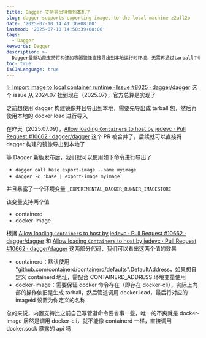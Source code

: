 ```yaml
---
title: Dagger 支持导出镜像到本机了
slug: dagger-supports-exporting-images-to-the-local-machine-z2afl2o
date: '2025-07-10 14:41:36+08:00'
lastmod: '2025-07-10 14:58:39+08:00'
tags:
  - Dagger
keywords: Dagger
description: >-
  Dagger最新功能支持将构建的容器镜像直接导出到本地运行时环境，无需再通过tarball中转。新增`export-image`命令和`_EXPERIMENTAL_DAGGER_RUNNER_IMAGESTORE`环境变量，支持containerd（默认）和docker-image两种导出方式。其中docker-image方式仍依赖docker-cli进行加载，而containerd可直接使用默认socket地址或通过CONTAINERD_ADDRESS自定义。该功能简化了镜像导出流程，但docker-image的实现方式仍存在优化空间。
toc: true
isCJKLanguage: true
---
```






[✨ Import image to local container runtime · Issue #8025 · dagger/dagger](https://github.com/dagger/dagger/issues/8025) 这个 issue 从 2024.07 挂到现在（2025.07），官方总算是实现了

之前想使用 dagger 构建镜像并且导出到本地，需要先导出成 tarball 包，然后再使用本地的 docker load 进行导入

在昨天（2025.07.09），[Allow loading `Container`s to host by jedevc · Pull Request #10662 · dagger/dagger](https://github.com/dagger/dagger/pull/10662)   这个 PR 被合并了，后续就可以直接将 dagger 构建的镜像导出到本地了

等 Dagger 新版发布后，我们就可以使用如下命令进行导出了

- ​`dagger call base export-image --name myimage`​
- ​`dagger -c 'base | export-image myimage'`​

并且暴露了一个环境变量 `_EXPERIMENTAL_DAGGER_RUNNER_IMAGESTORE`​

该变量支持两个值

- containerd
- docker-image

根据 [Allow loading `Container`s to host by jedevc · Pull Request #10662 · dagger/dagger](https://github.com/dagger/dagger/pull/10662/files#diff-448541f65c746ae84ee147ae015fba3b5ec91860e9a57cc4507795041ad79dd7)   和 [Allow loading `Container`s to host by jedevc · Pull Request #10662 · dagger/dagger](https://github.com/dagger/dagger/pull/10662/files#diff-448541f65c746ae84ee147ae015fba3b5ec91860e9a57cc4507795041ad79dd7)   这两部分代码，我们可以看出这两个值的效果

- containerd：默认使用 "github.com/containerd/containerd/defaults".DefaultAddress，如果想自定义 containerd 地址，需配合 CONTAINERD_ADDRESS 环境变量使用
- docker-image：需要保证 docker 命令存在（即存在 docker-cli），实际上内部的操作依旧是生成 tarball，然后管道调用 docker load，最后将对应的 imageid 设置为你定义的名称

总的来说，内置支持比之前自己写管道命令要省事一些，唯一的不爽就是 docker-image 居然是调用 docker-cli，就不能像 containerd 一样，直接调用 docker.sock 暴露的 api 吗

